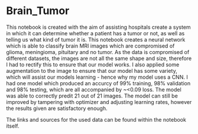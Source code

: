 # Brain_Tumor

This notebook is created with the aim of assisting hospitals create a system in which it can determine whether a patient has a tumor or not, as well as telling us what kind of tumor it is. This notebook creates a neural network which is able to classify brain MRI images which are compromised of glioma, meningioma, pituitary and no tumor. As the data is compromised of different datasets, the images are not all the same shape and size, therefore I had to rectify this to ensure that our model works. I also applied some augmentation to the image to ensure that our model has some variety, which will assist our models learning - hence why my model uses a CNN. I had one model which produced an accurcy of 99% training, 98% validation and 98% testing, which are all accompanied by ~<0.09 loss. The model was able to correctly predit 21 out of 21 images. The model can still be improved by tampering with optimizer and adjusting learning rates, however the results given are satisfactory enough. 


The links and sources for the used data can be found within the notebook itself.

